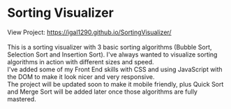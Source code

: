 # Sorting Visualizer
View Project: https://igal1290.github.io/SortingVisualizer/
</br>
</br>
This is a sorting visualizer with 3 basic sorting algorithms (Bubble Sort, Selection Sort and Insertion Sort). I've always wanted to visualize sorting algorithms in action with different sizes and speed.
</br>
I've added some of my Front End skills with CSS and using JavaScript with the DOM to make it look nicer and very responsive.
</br>
The project will be updated soon to make it mobile friendly, plus Quick Sort and Merge Sort will be added later once those algorithms are fully mastered.
